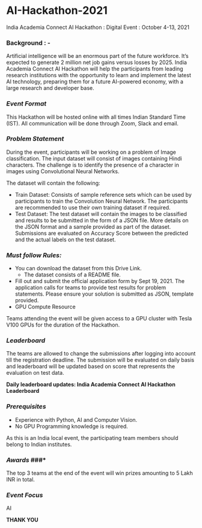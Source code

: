 # AI-Hackathon-2021

India Academia Connect AI Hackathon : Digital Event : October 4-13, 2021

### Background : -

Artificial intelligence will be an enormous part of the future workforce. It’s expected to generate 2 million net job gains versus losses by 2025. India Academia Connect AI Hackathon will help the participants from leading research institutions with the opportunity to learn and implement the latest AI technology, preparing them for a future AI-powered economy, with a large research and developer base.

### *Event Format* ###
This Hackathon will be hosted online with all times Indian Standard Time (IST). All communication will be done through Zoom, Slack and email. 

### *Problem Statement* ###
During the event, participants will be working on a problem of Image classification. The input dataset will consist of images containing Hindi characters. The challenge is to identify the presence of a character in images using Convolutional Neural Networks.

The dataset will contain the following:

- Train Dataset: Consists of sample reference sets which can be used by participants to train the Convolution Neural Network. The participants are recommended to use their own training dataset if required. 
- Test Dataset: The test dataset will contain the images to be classified and results to be submitted in the form of a JSON file. More details on the JSON format and a sample provided as part of the dataset.
Submissions are evaluated on Accuracy Score between the predicted and the actual labels on the test dataset.

### *Must follow Rules:* ###
- You can download the dataset from this Drive Link.
    - The dataset consists of a README file.
- Fill out and submit the official application form by Sept 19, 2021. 
  The application calls for teams to provide test results for problem statements. 
  Please ensure your solution is submitted as JSON, template provided.
- GPU Compute Resource

Teams attending the event will be given access to a GPU cluster with Tesla V100 GPUs for the duration of the Hackathon.

### *Leaderboard* ###
The teams are allowed to change the submissions after logging into account till the registration deadline. The submission will be evaluated on daily basis and leaderboard will be updated based on score that represents the evaluation on test data. 

**Daily leaderboard updates: India Academia Connect AI Hackathon Leaderboard**
 

### *Prerequisites* ###
- Experience with Python, AI and Computer Vision. 
- No GPU Programming knowledge is required. 

As this is an India local event, the participating team members should belong to Indian institutes. 

### *Awards* ###*
The top 3 teams at the end of the event will win prizes amounting to 5 Lakh INR in total.

### *Event Focus* ###
AI

**THANK YOU**
